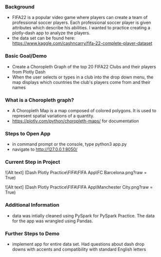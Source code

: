 ### Background
- FIFA22 is a popular video game where players can create a team of professional soccer players. Each professional soccer player 
is given attributes which describe his abilities. I wanted to practice creating a plotly-dash app to analyze the players.
- the data set can be found here: https://www.kaggle.com/cashncarry/fifa-22-complete-player-dataset


### Basic Goal/Demo
- Create a Choropleth Graph of the top 20 FIFA22 Clubs and their players from Plotly Dash
- When the user selects or types in a club into the drop down menu, the map displays which countries the club's players come from
  and their names


### What is a Choropleth graph?
- A Choropleth Map is a map composed of colored polygons. It is used to represent spatial variations of a quantity. 
- https://plotly.com/python/choropleth-maps/ for documentation


### Steps to Open App
- in command prompt or the console, type python3 app.py
- navigate to http://127.0.0.1:8050/

### Current Step in Project
![Alt text] (Dash Plotly Practice\FIFA\FIFA App\FC Barcelona.png?raw = True)

![Alt text] (Dash Plotly Practice\FIFA\FIFA App\Manchester City.png?raw = True)

### Additional Information
- data was intially cleaned using PySpark for PySpark Practice. The data for the app was wrangled using Pandas.


### Further Steps to Demo
- implement app for entire data set. Had questions about dash drop downs with accents and compatibility with standard English letters
